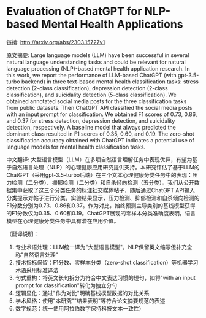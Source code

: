 # Evaluation of ChatGPT for NLP-based Mental Health Applications

链接: http://arxiv.org/abs/2303.15727v1

原文摘要:
Large language models (LLM) have been successful in several natural language
understanding tasks and could be relevant for natural language processing
(NLP)-based mental health application research. In this work, we report the
performance of LLM-based ChatGPT (with gpt-3.5-turbo backend) in three
text-based mental health classification tasks: stress detection (2-class
classification), depression detection (2-class classification), and suicidality
detection (5-class classification). We obtained annotated social media posts
for the three classification tasks from public datasets. Then ChatGPT API
classified the social media posts with an input prompt for classification. We
obtained F1 scores of 0.73, 0.86, and 0.37 for stress detection, depression
detection, and suicidality detection, respectively. A baseline model that
always predicted the dominant class resulted in F1 scores of 0.35, 0.60, and
0.19. The zero-shot classification accuracy obtained with ChatGPT indicates a
potential use of language models for mental health classification tasks.

中文翻译:
大型语言模型（LLM）在多项自然语言理解任务中表现优异，有望为基于自然语言处理（NLP）的心理健康应用研究提供支持。本研究评估了基于LLM的ChatGPT（采用gpt-3.5-turbo后端）在三个文本心理健康分类任务中的表现：压力检测（二分类）、抑郁检测（二分类）和自杀倾向检测（五分类）。我们从公开数据集中获取了这三个分类任务的标注社交媒体帖子，随后通过ChatGPT API输入分类提示对帖子进行分类。实验结果显示，压力检测、抑郁检测和自杀倾向检测的F1分数分别为0.73、0.86和0.37。作为对比，始终预测主导类别的基线模型获得的F1分数仅为0.35、0.60和0.19。ChatGPT展现的零样本分类准确度表明，语言模型在心理健康分类任务中具有潜在应用价值。

（翻译说明：
1. 专业术语处理：LLM统一译为"大型语言模型"，NLP保留英文缩写但补充全称"自然语言处理"
2. 技术指标保留：F1分数、零样本分类（zero-shot classification）等机器学习术语采用标准译法
3. 句式重构：将英文长句拆分为符合中文表达习惯的短句，如将"with an input prompt for classification"转化为独立分句
4. 逻辑显化：通过"作为对比"明确基线模型数据的对比关系
5. 学术风格：使用"本研究""结果表明"等符合论文摘要规范的表述
6. 数字规范：统一使用阿拉伯数字保持科技文本一致性）
